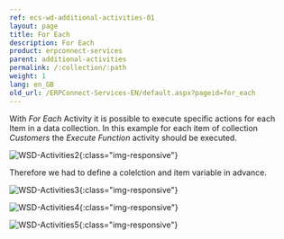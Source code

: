 ```yaml
---
ref: ecs-wd-additional-activities-01
layout: page
title: For Each
description: For Each
product: erpconnect-services
parent: additional-activities
permalink: /:collection/:path
weight: 1
lang: en_GB
old_url: /ERPConnect-Services-EN/default.aspx?pageid=for_each
---
```


With *For Each* Activity it is possible to execute specific actions for each Item in a data collection. In this example for each item of collection *Customers* the *Execute Function* activity should be executed. 

![WSD-Activities2](/img/content/WSD-Activities2.png){:class="img-responsive"}

Therefore we had to define a colelction and item variable in advance. 

![WSD-Activities3](/img/content/WSD-Activities3.png){:class="img-responsive"}

![WSD-Activities4](/img/content/WSD-Activities4.png){:class="img-responsive"}

![WSD-Activities5](/img/content/WSD-Activities5.png){:class="img-responsive"}

